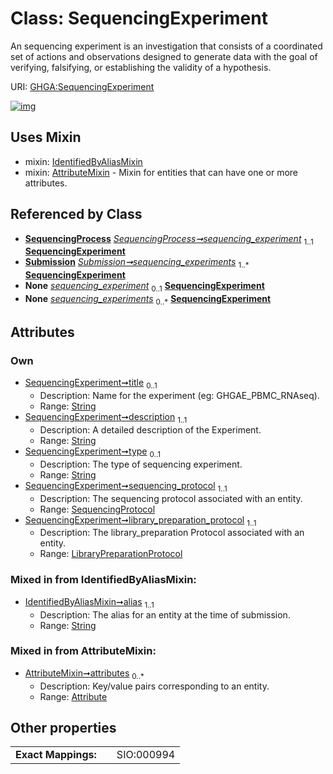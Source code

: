 
# Class: SequencingExperiment


An sequencing experiment is an investigation that consists of a coordinated set of actions and observations designed to generate data with the goal of verifying, falsifying, or establishing the validity of a hypothesis.

URI: [GHGA:SequencingExperiment](https://w3id.org/GHGA/SequencingExperiment)


[![img](https://yuml.me/diagram/nofunky;dir:TB/class/[Submission],[SequencingProtocol],[SequencingProcess],[LibraryPreparationProtocol]<library_preparation_protocol%201..1-%20[SequencingExperiment&#124;title:string%20%3F;description:string;type:string%20%3F;alias:string],[SequencingProtocol]<sequencing_protocol%201..1-%20[SequencingExperiment],[SequencingProcess]-%20sequencing_experiment%201..1>[SequencingExperiment],[Submission]++-%20sequencing_experiments%201..*>[SequencingExperiment],[SequencingProcess]-%20sequencing_experiment(i)%200..1>[SequencingExperiment],[Submission]-%20sequencing_experiments(i)%200..*>[SequencingExperiment],[SequencingExperiment]uses%20-.->[IdentifiedByAliasMixin],[SequencingExperiment]uses%20-.->[AttributeMixin],[LibraryPreparationProtocol],[IdentifiedByAliasMixin],[AttributeMixin],[Attribute])](https://yuml.me/diagram/nofunky;dir:TB/class/[Submission],[SequencingProtocol],[SequencingProcess],[LibraryPreparationProtocol]<library_preparation_protocol%201..1-%20[SequencingExperiment&#124;title:string%20%3F;description:string;type:string%20%3F;alias:string],[SequencingProtocol]<sequencing_protocol%201..1-%20[SequencingExperiment],[SequencingProcess]-%20sequencing_experiment%201..1>[SequencingExperiment],[Submission]++-%20sequencing_experiments%201..*>[SequencingExperiment],[SequencingProcess]-%20sequencing_experiment(i)%200..1>[SequencingExperiment],[Submission]-%20sequencing_experiments(i)%200..*>[SequencingExperiment],[SequencingExperiment]uses%20-.->[IdentifiedByAliasMixin],[SequencingExperiment]uses%20-.->[AttributeMixin],[LibraryPreparationProtocol],[IdentifiedByAliasMixin],[AttributeMixin],[Attribute])

## Uses Mixin

 *  mixin: [IdentifiedByAliasMixin](IdentifiedByAliasMixin.md)
 *  mixin: [AttributeMixin](AttributeMixin.md) - Mixin for entities that can have one or more attributes.

## Referenced by Class

 *  **[SequencingProcess](SequencingProcess.md)** *[SequencingProcess➞sequencing_experiment](SequencingProcess_sequencing_experiment.md)*  <sub>1..1</sub>  **[SequencingExperiment](SequencingExperiment.md)**
 *  **[Submission](Submission.md)** *[Submission➞sequencing_experiments](Submission_sequencing_experiments.md)*  <sub>1..\*</sub>  **[SequencingExperiment](SequencingExperiment.md)**
 *  **None** *[sequencing_experiment](sequencing_experiment.md)*  <sub>0..1</sub>  **[SequencingExperiment](SequencingExperiment.md)**
 *  **None** *[sequencing_experiments](sequencing_experiments.md)*  <sub>0..\*</sub>  **[SequencingExperiment](SequencingExperiment.md)**

## Attributes


### Own

 * [SequencingExperiment➞title](SequencingExperiment_title.md)  <sub>0..1</sub>
     * Description: Name for the experiment (eg: GHGAE_PBMC_RNAseq).
     * Range: [String](types/String.md)
 * [SequencingExperiment➞description](SequencingExperiment_description.md)  <sub>1..1</sub>
     * Description: A detailed description of the Experiment.
     * Range: [String](types/String.md)
 * [SequencingExperiment➞type](SequencingExperiment_type.md)  <sub>0..1</sub>
     * Description: The type of sequencing experiment.
     * Range: [String](types/String.md)
 * [SequencingExperiment➞sequencing_protocol](SequencingExperiment_sequencing_protocol.md)  <sub>1..1</sub>
     * Description: The sequencing protocol associated with an entity.
     * Range: [SequencingProtocol](SequencingProtocol.md)
 * [SequencingExperiment➞library_preparation_protocol](SequencingExperiment_library_preparation_protocol.md)  <sub>1..1</sub>
     * Description: The library_preparation Protocol associated with an entity.
     * Range: [LibraryPreparationProtocol](LibraryPreparationProtocol.md)

### Mixed in from IdentifiedByAliasMixin:

 * [IdentifiedByAliasMixin➞alias](IdentifiedByAliasMixin_alias.md)  <sub>1..1</sub>
     * Description: The alias for an entity at the time of submission.
     * Range: [String](types/String.md)

### Mixed in from AttributeMixin:

 * [AttributeMixin➞attributes](AttributeMixin_attributes.md)  <sub>0..\*</sub>
     * Description: Key/value pairs corresponding to an entity.
     * Range: [Attribute](Attribute.md)

## Other properties

|  |  |  |
| --- | --- | --- |
| **Exact Mappings:** | | SIO:000994 |


